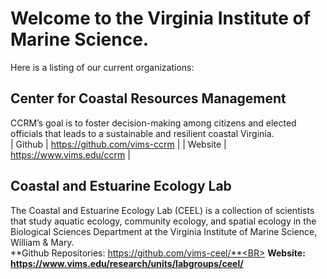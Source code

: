 # Welcome to the Virginia Institute of Marine Science. 

Here is a listing of our current organizations:

## Center for Coastal Resources Management
CCRM’s goal is to foster decision-making among citizens and elected officials that leads to a sustainable and resilient coastal Virginia.<BR>
| Github         | https://github.com/vims-ccrm             |
| Website        | https://www.vims.edu/ccrm                |

## Coastal and Estuarine Ecology Lab
The Coastal and Estuarine Ecology Lab (CEEL) is a collection of scientists that study aquatic ecology, community ecology, and spatial ecology in the Biological Sciences Department at the Virginia Institute of Marine Science, William & Mary. <BR>
**Github Repositories: https://github.com/vims-ceel/**<BR>
**Website: https://www.vims.edu/research/units/labgroups/ceel/**

